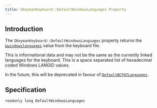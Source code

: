```yaml
---
title: IKeymanKeyboard::DefaultWindowsLanguages Property
---
```


## Introduction

The `IKeymanKeyboard::DefaultWindowsLanguages` property returns the
[`&windowslanguages`](/developer/language/reference/windowslanguages)
value from the keyboard file.

This is informational data and may not be the same as the currently
linked languages for the keyboard. This is a space separated list of
hexadecimal coded Windows LANGID values.

In the future, this will be deprecated in favour of
[`DefaultBCP47Languages`](DefaultBCP47Languages).

## Specification

``` clike
readonly long DefaultWindowsLanguages
```
